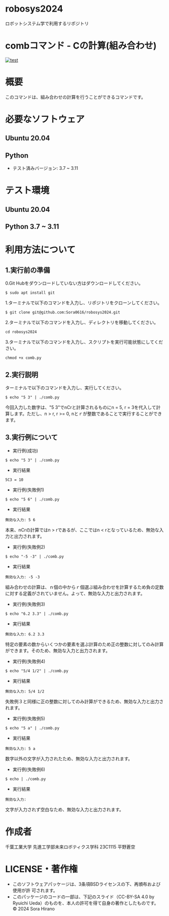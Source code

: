 # robosys2024
ロボットシステム学で利用するリポジトリ

# combコマンド - Cの計算(組み合わせ)
[![test](https://github.com/Sora0616/robosys2024/actions/workflows/test.comb.yml/badge.svg)](https://github.com/Sora0616/robosys2024/actions/workflows/test.comb.yml)


# 概要
このコマンドは、組み合わせの計算を行うことができるコマンドです。


# 必要なソフトウェア
## Ubuntu 20.04
## Python
- テスト済みバージョン: 3.7 ~ 3.11

# テスト環境
## Ubuntu 20.04
## Python 3.7 ~ 3.11

# 利用方法について
## 1.実行前の準備
0.Git Hubをダウンロードしていない方はダウンロードしてください。
```
$ sudo apt install git
```

1.ターミナルで以下のコマンドを入力し、リポジトリをクローンしてください。
```
$ git clone git@github.com:Sora0616/robosys2024.git
```

2.ターミナルで以下のコマンドを入力し、ディレクトリを移動してください。
```
cd robosys2024
```

3.ターミナルで以下のコマンドを入力し、スクリプトを実行可能状態にしてください。
```
chmod +x comb.py
```

## 2.実行説明
ターミナルで以下のコマンドを入力し、実行してください。
```
$ echo "5 3" | ./comb.py
```
今回入力した数字は、"5 3"でnCrと計算されるものにn = 5, r = 3を代入して計算します。ただし、n > r, r >= 0, nとｒが整数であることで実行することができます。

## 3.実行例について
- 実行例(成功)
```
$ echo "5 3" | ./comb.py
```
- 実行結果
```
5C3 = 10
```

- 実行例(失敗例1)
```
$ echo "5 6" | ./comb.py
```
- 実行結果
```
無効な入力: 5 6
```
本来、nCrの計算ではn > rであるが、ここではn < rとなっているため、無効な入力と出力されます。

- 実行例(失敗例2)
```
$ echo "-5 -3" | ./comb.py
```
- 実行結果
```
無効な入力: -5 -3
```
組み合わせの計算は、ｎ個の中からｒ個選ぶ組み合わせを計算するため負の定数に対する定義がされていません。よって、無効な入力と出力されます。

- 実行例(失敗例3)
```
$ echo "6.2 3.3" | ./comb.py
```
- 実行結果
```
無効な入力: 6.2 3.3
```
特定の要素の数からいくつかの要素を選ぶ計算のため正の整数に対してのみ計算ができます。そのため、無効な入力と出力されます。

- 実行例(失敗例4)
```
$ echo "5/4 1/2" | ./comb.py
```
- 実行結果
```
無効な入力: 5/4 1/2
```
失敗例３と同様に正の整数に対してのみ計算ができるため、無効な入力と出力されます。

- 実行例(失敗例5)
```
$ echo "5 a" | ./comb.py
```
- 実行結果
```
無効な入力: 5 a
```
数字以外の文字が入力されたため、無効な入力と出力されます。

- 実行例(失敗例6)
```
$ echo | ./comb.py
```
- 実行結果
```
無効な入力: 
```
文字が入力されず空白なため、無効な入力と出力されます。

# 作成者
千葉工業大学 先進工学部未来ロボティクス学科 23C1115 平野蒼空

# LICENSE・著作権
- このソフトウェアパッケージは、3条項BSDライセンスの下、再頒布および使用が許  可されます。
-  このパッケージのコードの一部は、下記のスライド（CC-BY-SA 4.0 by Ryuichi Ueda）のものを、本人の許可を得て自身の著作としたものです。
  © 2024 Sora Hirano
